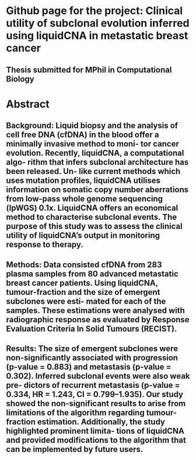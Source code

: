 # Github page for the project: Clinical utility of subclonal evolution inferred using liquidCNA in metastatic breast cancer
## Thesis submitted for MPhil in Computational Biology

# Abstract
## Background: Liquid biopsy and the analysis of cell free DNA (cfDNA) in the blood offer a minimally invasive method to moni- tor cancer evolution. Recently, liquidCNA, a computational algo- rithm that infers subclonal architecture has been released. Un- like current methods which uses mutation profiles, liquidCNA utilises information on somatic copy number aberrations from low-pass whole genome sequencing (lpWGS) 0.1x. LiquidCNA offers an economical method to characterise subclonal events. The purpose of this study was to assess the clinical utility of liquidCNA’s output in monitoring response to therapy.
## Methods: Data consisted cfDNA from 283 plasma samples from 80 advanced metastatic breast cancer patients. Using liquidCNA, tumour-fraction and the size of emergent subclones were esti- mated for each of the samples. These estimations were analysed with radiographic response as evaluated by Response Evaluation Criteria In Solid Tumours (RECIST).
## Results: The size of emergent subclones were non-significantly associated with progression (p-value = 0.883) and metastasis (p-value = 0.302). Inferred subclonal events were also weak pre- dictors of recurrent metastasis (p-value = 0.334, HR = 1.243, CI = 0.799–1.935). Our study showed the non-significant results to arise from limitations of the algorithm regarding tumour-fraction estimation. Additionally, the study highlighted prominent limita- tions of liquidCNA and provided modifications to the algorithm that can be implemented by future users.
